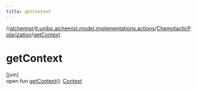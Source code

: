 ```yaml
---
title: getContext
---
```

//[alchemist](../../../index.html)/[it.unibo.alchemist.model.implementations.actions](../index.html)/[ChemotacticPolarization](index.html)/[getContext](get-context.html)



# getContext



[jvm]\
open fun [getContext](get-context.html)(): [Context](../../it.unibo.alchemist.model.interfaces/-context/index.html)




